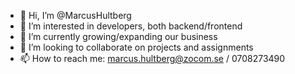 - 👋 Hi, I’m @MarcusHultberg
- 👀 I’m interested in developers, both backend/frontend
- 🌱 I’m currently growing/expanding our business
- 💞️ I’m looking to collaborate on projects and assignments 
- 📫 How to reach me: marcus.hultberg@zocom.se / 0708273490

<!---
MarcusHultberg/MarcusHultberg is a ✨ special ✨ repository because its `README.md` (this file) appears on your GitHub profile.
You can click the Preview link to take a look at your changes.
--->

